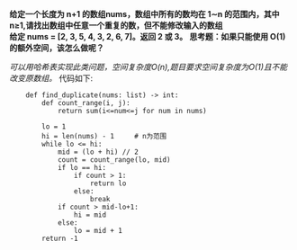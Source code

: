 **给定一个长度为 n+1 的数组nums，数组中所有的数均在 1∼n 的范围内，其中 n≥1,请找出数组中任意一个重复的数，但不能修改输入的数组  
给定 nums = [2, 3, 5, 4, 3, 2, 6, 7]。返回 2 或 3。**
**思考题：如果只能使用 O(1) 的额外空间，该怎么做呢？**

*可以用哈希表实现此类问题，空间复杂度O(n),题目要求空间复杂度为O(1)且不能改变原数组。*
代码如下:  
```
    def find_duplicate(nums: list) -> int:
        def count_range(i, j):
            return sum(i<=num<=j for num in nums)

        lo = 1
        hi = len(nums) - 1     # n为范围
        while lo <= hi:
            mid = (lo + hi) // 2
            count = count_range(lo, mid)
            if lo == hi:
                if count > 1:
                    return lo
                else:
                    break
            if count > mid-lo+1:
                hi = mid
            else:
                lo = mid + 1
        return -1
```
